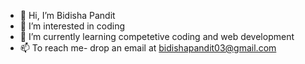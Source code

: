 - 👋 Hi, I’m Bidisha Pandit
- 👀 I’m interested in coding
- 🌱 I’m currently learning competetive coding and web development
- 📫 To reach me- drop an email at bidishapandit03@gmail.com

<!---
bidishapandit03/bidishapandit03 is a ✨ special ✨ repository because its `README.md` (this file) appears on your GitHub profile.
You can click the Preview link to take a look at your changes.
--->
